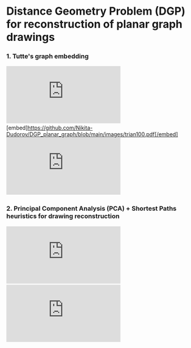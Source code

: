 # Distance Geometry Problem (DGP) for reconstruction of planar graph drawings   

### 1. Tutte's graph embedding
![](https://github.com/Nikita-Dudorov/DGP_planar_graph/blob/main/images/trian100.pdf)
[embed]https://github.com/Nikita-Dudorov/DGP_planar_graph/blob/main/images/trian100.pdf[/embed]
![](https://github.com/Nikita-Dudorov/DGP_planar_graph/blob/main/images/tutte100.pdf)

### 2. Principal Component Analysis (PCA) + Shortest Paths heuristics for drawing reconstruction
![](https://github.com/Nikita-Dudorov/DGP_planar_graph/blob/main/images/Instance100.pdf)
![](https://github.com/Nikita-Dudorov/DGP_planar_graph/blob/main/images/FW_PCA100.pdf)
